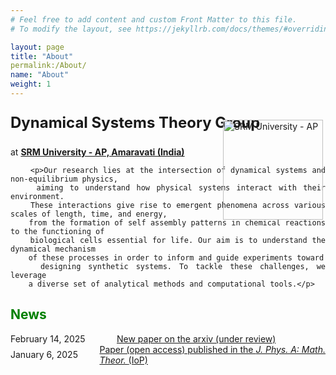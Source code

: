 ```yaml
---
# Feel free to add content and custom Front Matter to this file.
# To modify the layout, see https://jekyllrb.com/docs/themes/#overriding-theme-defaults

layout: page
title: "About"
permalink:/About/
name: "About"
weight: 1
---
```


<html lang="en">
<head>
    <meta charset="UTF-8">
    <meta name="viewport" content="width=device-width, initial-scale=0.5">
    <style>
        .content {
            text-align: justify;
            position: relative;
        }
        .logo {
            position: absolute;
            right: 4px; /* Slightly shifts the logo left */
            top:   10px; /* Slightly shifts the logo up */
            width: 160px; /* Adjust logo size */
        }
        .news-links {
            margin-top: 20px;
        }
    </style>
</head>
<body>
    <div class="content">
        <p><img src="{{ site.baseurl }}/images/srmap-logo-2.png" alt="SRM University - AP" class="logo"></p>
        <p style="font-size: 24px; font-weight: bold;">Dynamical Systems Theory Group</p>
        <p>at <strong><a href="https://srmap.edu.in/"> SRM University - AP, Amaravati (India)</a></strong></p>

        <p>Our research lies at the intersection of dynamical systems and non-equilibrium physics,
        aiming to understand how physical systems interact with their environment.
        These interactions give rise to emergent phenomena across various scales of length, time, and energy,
        from the formation of self assembly patterns in chemical reactions to the functioning of
        biological cells essential for life. Our aim is to understand the dynamical mechanism
        of these processes in order to inform and guide experiments toward
        designing synthetic systems. To tackle these challenges, we leverage
        a diverse set of analytical methods and computational tools.</p>

<div class="news-links">
    <h2 style="color: green;">News</h2>
    <div class="news-item" style="display: flex; align-items: center; max-width: 600px; gap: 20px;">
        <div class="news-date" style="width: 150px; text-align: left;">February 14, 2025</div>
        <div class="news-link" style="flex-grow: 1;"><a href="https://arxiv.org/abs/your-paper-id">New paper on the arxiv (under review)</a></div>
    </div>
    <div class="news-item" style="display: flex; align-items: center; max-width: 600px; gap: 20px;">
        <div class="news-date" style="width: 150px; text-align: left;">January 6, 2025</div>
        <div class="news-link" style="flex-grow: 1;"><a href="https://iopscience.iop.org/article/10.1088/1751-8121/ad8f06/meta">Paper (open access) published in the <em> J. Phys. A: Math. Theor. </em> (IoP)</a></div>
    </div>
</div>